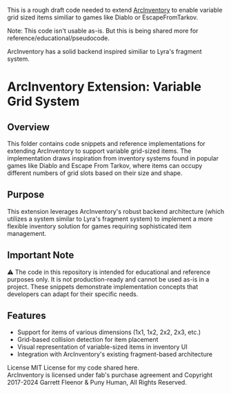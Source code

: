 This is a rough draft code needed to extend [ArcInventory](https://www.fab.com/listings/ee4027dd-0a9f-4ac9-a7e6-78994f67c133) 
to enable variable grid sized items similiar to games like Diablo or EscapeFromTarkov.

Note: This code isn't usable as-is. But this is being shared more for reference/educational/pseudocode.

ArcInventory has a solid backend inspired similiar to Lyra's fragment system. 



# ArcInventory Extension: Variable Grid System

## Overview
This folder contains code snippets and reference implementations for extending ArcInventory to support variable grid-sized items. The implementation draws inspiration from inventory systems found in popular games like Diablo and Escape From Tarkov, where items can occupy different numbers of grid slots based on their size and shape.

## Purpose
This extension leverages ArcInventory's robust backend architecture (which utilizes a system similar to Lyra's fragment system) to implement a more flexible inventory solution for games requiring sophisticated item management.

## Important Note
⚠️ The code in this repository is intended for educational and reference purposes only. It is not production-ready and cannot be used as-is in a project. These snippets demonstrate implementation concepts that developers can adapt for their specific needs.


## Features

* Support for items of various dimensions (1x1, 1x2, 2x2, 2x3, etc.)
* Grid-based collision detection for item placement
* Visual representation of variable-sized items in inventory UI
* Integration with ArcInventory's existing fragment-based architecture

License
MIT License for my code shared here.    
ArcInventory is licensed under fab's purchase agreement and Copyright 2017-2024 Garrett Fleenor & Puny Human, All Rights Reserved.

